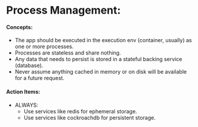 # Process Management:
#### Concepts:
* The app should be executed in the execution env (container, usually) as one or more processes.
* Processes are stateless and share nothing.
* Any data that needs to persist is stored in a stateful backing service (database).
* Never assume anything cached in memory or on disk will be available for a future request.
#### Action Items:
* ALWAYS:
  * Use services like redis for ephemeral storage.
  * Use services like cockroachdb for persistent storage.

